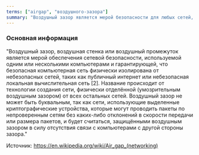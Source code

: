 ```yaml
---
terms: ["airgap", "воздушного-зазора"]
summary: "Воздушный зазор является мерой безопасности для любых сетей, например, таких как интернет."
---
```


### Основная информация

"Воздушный зазор, воздушная стенка или воздушный промежуток является мерой обеспечения сетевой безопасности, используемой одним или несколькими компьютерами и гарантирующей, что безопасная компьютерная сеть физически изолирована от небезопасных сетей, таких как публичный интернет или небезопасная локальная вычислительная сеть [2]. Название происходит от технологии создания сети, физически отделённой (умозрительным воздушным зазором) от всех остальных сетей. Воздушный зазор не может быть буквальным, так как сети, использующие выделенные криптографические устройства, которые могут проводить пакеты по непроверенным сетям без каких-либо отклонений в скорости передачи или размера пакетов, и будет считаться, защищёнными воздушным зазором в силу отсутствия связи с компьютерами с другой стороны зазора."

Источник: https://en.wikipedia.org/wiki/Air_gap_(networking)
